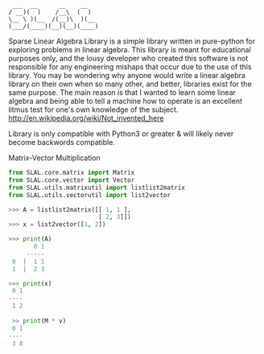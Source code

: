 ```
 ___  __      __    __   
/ __)(  )    /__\  (  )  
\__ \ )(__  /(__)\  )(__ 
(___/(____)(__)(__)(____)
```
Sparse Linear Algebra Library is
a simple library written in pure-python for exploring problems in linear algebra.
This library is meant for educational purposes only, and the lousy developer who created
this software is not responsible for any engineering mishaps that occur due to the use
of this library. 
You may be wondering why anyone would write a linear algebra library on their own when so many other, and better, libraries exist for the same purpose. The main reason is that I wanted to learn some linear algebra and being able to tell a machine how to operate  is an excellent litmus test for one's own knowledge of the subject.  
http://en.wikipedia.org/wiki/Not_invented_here

Library is only compatible with Python3 or greater & will likely never become backwords compatible.

Matrix-Vector Multiplication 
```python
from SLAL.core.matrix import Matrix
from SLAL.core.vector import Vector
from SLAL.utils.matrixutil import listlist2matrix
from SLAL.utils.vectorutil import list2vector

>>> A = listlist2matrix([[ 1, 1 ],
                         [ 2, 3]])
>>> x = list2vector([1, 2])

>>> print(A)
       0 1
     -----
 0  |  1 1
 1  |  2 3

>>> print(x)
 0 1
----
 1 2
 
 >> print(M * v)
 0 1
----
 3 8  


```
